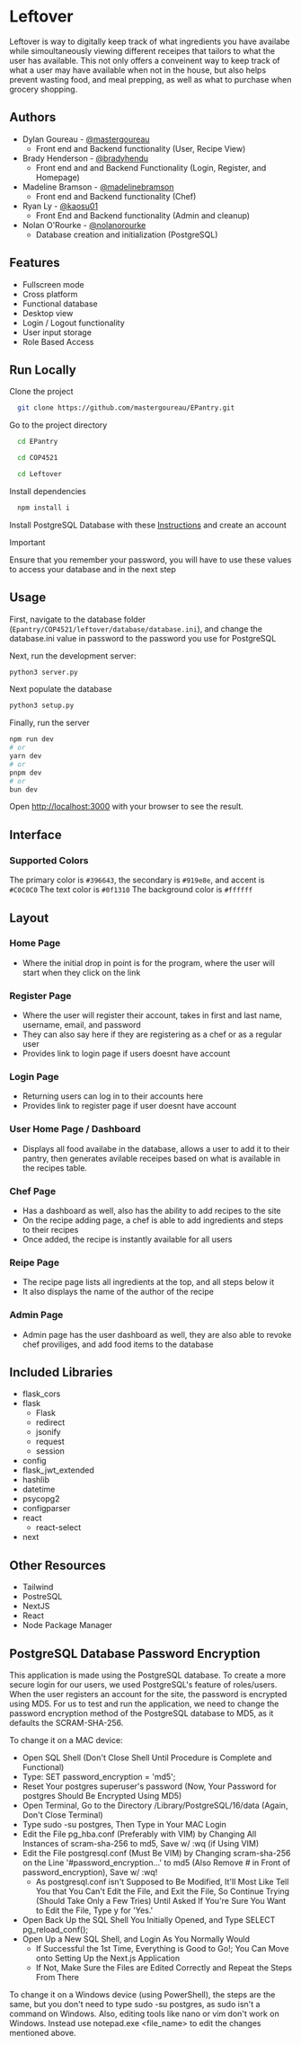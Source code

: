 
# Leftover
Leftover is way to digitally keep track of what ingredients you have availabe while simoultaneously viewing different receipes that tailors to what the user has available. This not only offers a conveinent way to keep track of what a user may have available when not in the house, but also helps prevent wasting food, and meal prepping, as well as what to purchase when grocery shopping.  

## Authors

- Dylan Goureau - [@mastergoureau](https://github.com/mastergoureau)
  - Front end and Backend functionality (User, Recipe View)
- Brady Henderson - [@bradyhendu](https://github.com/bradyhendu)
  - Front end and and Backend Functionality (Login, Register, and Homepage) 
- Madeline Bramson - [@madelinebramson](https://github.com/madelinebramson)
  - Front end and Backend functionality (Chef)
- Ryan Ly - [@kaosu01](https://github.com/kaosu01)
  - Front End and Backend functionality (Admin and cleanup)
- Nolan O'Rourke - [@nolanorourke](https://github.com/nolanorourke)
  - Database creation and initialization (PostgreSQL)

## Features

- Fullscreen mode
- Cross platform
- Functional database
- Desktop view
- Login / Logout functionality
- User input storage
- Role Based Access


## Run Locally

Clone the project

```bash
  git clone https://github.com/mastergoureau/EPantry.git
```

Go to the project directory

```bash
  cd EPantry
```
```bash
  cd COP4521
```
```bash
  cd Leftover
```

Install dependencies

```bash
  npm install i
```
Install PostgreSQL Database with these [Instructions](https://www.w3schools.com/postgresql/postgresql_install.php)
and create an account
> [!Important]
> Ensure that you remember your password, you will have to use these values to access your database and in the next step


## Usage
First, navigate to the database folder (```Epantry/COP4521/leftover/database/database.ini```), and change the database.ini value in password to the password you use for PostgreSQL


Next, run the development server:
```bash
python3 server.py
```

Next populate the database
```bash
python3 setup.py
```

Finally, run the server
```bash
npm run dev
# or
yarn dev
# or
pnpm dev
# or
bun dev
```

Open [http://localhost:3000](http://localhost:3000) with your browser to see the result.

## Interface
### Supported Colors
The primary color is `#396643`, the secondary is `#919e8e`, and accent is `#C0C0C0` 
The text color is `#0f1310`
The background color is `#ffffff`

## Layout
### Home Page
* Where the initial drop in point is for the program, where the user will start when they click on the link

### Register Page
* Where the user will register their account, takes in first and last name, username, email, and password
* They can also say here if they are registering as a chef or as a regular user
* Provides link to login page if users doesnt have account

### Login Page
* Returning users can log in to their accounts here
* Provides link to register page if user doesnt have account

### User Home Page / Dashboard
* Displays all food availabe in the database, allows a user to add it to their pantry, then generates avilable receipes based on what is available in the recipes table.

### Chef Page
* Has a dashboard as well, also has the ability to add recipes to the site
* On the recipe adding page, a chef is able to add ingredients and steps to their recipes
* Once added, the recipe is instantly available for all users

### Reipe Page
* The recipe page lists all ingredients at the top, and all steps below it
* It also displays the name of the author of the recipe

### Admin Page
* Admin page has the user dashboard as well, they are also able to revoke chef proviliges, and add food items to the database

## Included Libraries
* flask_cors
* flask
  * Flask
  *  redirect
  *  jsonify
  *  request
  *  session
* config
* flask_jwt_extended
* hashlib
* datetime
* psycopg2
* configparser
* react
  * react-select
* next

## Other Resources
* Tailwind
* PostreSQL
* NextJS
* React
* Node Package Manager

## PostgreSQL Database Password Encryption

This application is made using the PostgreSQL database. To create a more secure login for our users, we used PostgreSQL's feature of roles/users. When the user registers an account for the site, the password is encrypted using MD5. For us to test and run the application, we need to change the password encryption method of the PostgreSQL database to MD5, as it defaults the SCRAM-SHA-256.

To change it on a MAC device:

- Open SQL Shell (Don't Close Shell Until Procedure is Complete and Functional)
- Type: SET password_encryption = 'md5';
- Reset Your postgres superuser's password (Now, Your Password for postgres Should Be Encrypted Using MD5)
- Open Terminal, Go to the Directory /Library/PostgreSQL/16/data (Again, Don't Close Terminal)
- Type sudo -su postgres, Then Type in Your MAC Login
- Edit the File pg_hba.conf (Preferably with VIM) by Changing All Instances of scram-sha-256 to md5, Save w/ :wq (if Using VIM)
- Edit the File postgresql.conf (Must Be VIM) by Changing scram-sha-256 on the Line '#password_encryption...' to md5 (Also Remove # in Front of password_encryption), Save w/ :wq!
  - As postgresql.conf isn't Supposed to Be Modified, It'll Most Like Tell You that You Can't Edit the File, and Exit the File, So Continue Trying (Should Take Only a Few Tries) Until Asked If You're Sure You Want to Edit the File, Type y for 'Yes.'
- Open Back Up the SQL Shell You Initially Opened, and Type SELECT pg_reload_conf();
- Open Up a New SQL Shell, and Login As You Normally Would
  - If Successful the 1st Time, Everything is Good to Go!; You Can Move onto Setting Up the Next.js Application
  - If Not, Make Sure the Files are Edited Correctly and Repeat the Steps From There

To change it on a Windows device (using PowerShell), the steps are the same, but you don't need to type sudo -su postgres, as sudo isn't a command on Windows. Also, editing tools like nano or vim don't work on Windows. Instead use notepad.exe <file_name> to edit the changes mentioned above.



